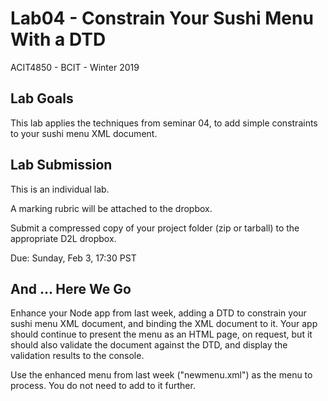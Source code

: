 # Lab04 - Constrain Your Sushi Menu With a DTD
ACIT4850 - BCIT - Winter 2019

## Lab Goals

This lab applies the techniques from seminar 04, to add simple constraints to
your sushi menu XML document.

## Lab Submission

This is an individual lab.

A marking rubric will be attached to the dropbox.

Submit a compressed copy of your project folder (zip or tarball) to the appropriate D2L dropbox.

Due: Sunday, Feb 3, 17:30 PST

## And ... Here We Go

Enhance your Node app from last week, adding a DTD to constrain your
sushi menu XML document, and binding the XML document to it.
Your app should continue to present the menu as an HTML page,
on request, but it should also validate the document against
the DTD, and display the validation results to the console.

Use the enhanced menu from last week ("newmenu.xml") as
the menu to process. You do not need to add to it further.
